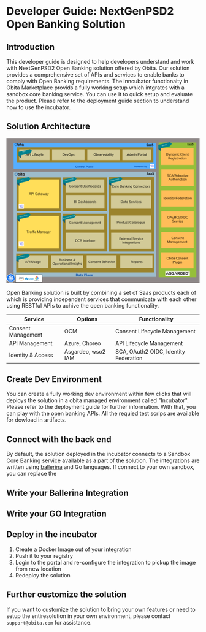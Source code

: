 # Developer Guide: NextGenPSD2 Open Banking Solution

## Introduction
This developer guide is designed to help developers understand and work with NextGenPSD2 Open Banking solution offered by Obita. Our solution provides a comprehensive set of APIs and services to enable banks to comply with Open Banking requirements.
The inncubator functionaity in Obita Marketplace provids a fully working setup which intgrates with a sandbox core banking service. You can use it to quick setup and evaluate the product. Please refer to the deployment guide section to understand how to use the incubator.

## Solution Architecture
![solution architecture](https://raw.githubusercontent.com/obita-tech/catalog/master/ngpsd2-1-3-12/resources/solutionArchitecture.png)

 Open Banking solution is built by combining a set of Saas products each of which is providing independent services that communicate with each other using RESTful APIs to achive the open banking functionality.

| Service                 | Options            |  Functionality                        |
|-------------------------|--------------------|---------------------------------------|
|  Consent Management     | OCM                | Consent Lifecycle Management          |
|  API Management         | Azure, Choreo      | API Lifecycle Management              |
|  Identity & Access      | Asgardeo, wso2 IAM | SCA, OAuth2 OIDC, Identity Federation |


## Create Dev Environment
You can create a fully working dev environment within few clicks that will deploys the solution in a obita managed environment called "Incubator". Please refer to the deployment guide for further information.
With that, you can play with the open banking APIs. All the requied test scrips are available for dowload in artifacts.

## Connect with the back end
By default, the solution deployed in the incubator connects to a Sandbox Core Banking service available as a part of the solution. The integrations are written using [ballerina](https://ballerina.io/) and Go languages. If connect to your own sandbox, you can replace the  

## Write your Ballerina Integration


## Write your GO Integration


## Deploy in the incubator
1. Create a Docker Image out of your integration
2. Push it to your registry
3. Login to the portal and re-configure the integration to pickup the image from new location
4. Redeploy the solution 

## Further customize the solution
If you want to customize the solution to bring your own features or need to setup the entiresolution in your own environment, please contact `support@obita.com` for assistance.
